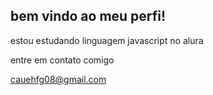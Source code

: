 ## bem vindo ao meu perfi!

estou estudando linguagem javascript no alura 

entre em contato comigo 

cauehfg08@gmail.com

